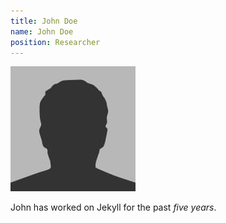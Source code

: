 ```yaml
---
title: John Doe
name: John Doe
position: Researcher
---
```

![John Doe](/assets/images/bio-photo.jpg)

John has worked on Jekyll for the past *five years*.